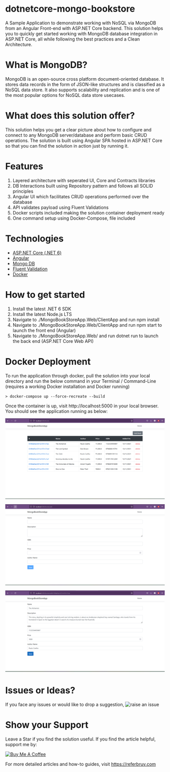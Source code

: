 # dotnetcore-mongo-bookstore

A Sample Application to demonstrate working with NoSQL via MongoDB from an Angular Front-end with ASP.NET Core backend. This solution helps you to quickly get started working with MongoDB database integration in ASP.NET Core, all while following the best practices and a Clean Architecture.

# What is MongoDB?

MongoDB is an open-source cross platform document-oriented database. It stores data records in the form of JSON-like structures and is classified as a NoSQL data store. It also supports scalability and replication and is one of the most popular options for NoSQL data store usecases.

# What does this solution offer?

This solution helps you get a clear picture about how to configure and connect to any MongoDB server/database and perform basic CRUD operations. The solution is built using Angular SPA hosted in ASP.NET Core so that you can find the solution in action just by running it.

# Features

1. Layered architecture with seperated UI, Core and Contracts libraries
2. DB Interactions built using Repository pattern and follows all SOLID principles
3. Angular UI which facilitates CRUD operations performed over the database
4. API validates payload using Fluent Validations
5. Docker scripts included making the solution container deployment ready
6. One command setup using Docker-Compose, file included

# Technologies

* [ASP.NET Core (.NET 6)](https://docs.microsoft.com/en-us/aspnet/core/introduction-to-aspnet-core?view=aspnetcore-6.0)
* [Angular](https://angular.io/)
* [Mongo DB](https://www.mongodb.com/)
* [Fluent Validation](https://fluentvalidation.net/)
* [Docker](https://www.docker.com/)


# How to get started

1. Install the latest .NET 6 SDK
2. Install the latest Node.js LTS
3. Navigate to ./MongoBookStoreApp.Web/ClientApp and run npm install
4. Navigate to ./MongoBookStoreApp.Web/ClientApp and run npm start to launch the front end (Angular)
5. Navigate to ./MongoBookStoreApp.Web/ and run dotnet run to launch the back end (ASP.NET Core Web API)

# Docker Deployment

To run the application through docker, pull the solution into your local directory and run the below command in your Terminal / Command-Line (requires a working Docker installation and Docker running)

```
> docker-compose up --force-recreate --build
```

Once the container is up, visit http://localhost:5000 in your local browser. You should see the application running as below:

![MongoBookStore in Action](assets/bookstore.png?raw=true "MongoBookStore solution")

![MongoBookStore in Action](assets/add.png?raw=true "Add new Book")

![MongoBookStore in Action](assets/update.png?raw=true "Update Book")

# Issues or Ideas?

If you face any issues or would like to drop a suggestion, ![raise an issue](https://github.com/referbruv/dotnetcore-mongo-bookstore/issues/new/choose)

# Show your Support 

Leave a Star if you find the solution useful. If you find the article helpful, support me by:

<a href="https://www.buymeacoffee.com/referbruv" target="_blank"><img src="https://cdn.buymeacoffee.com/buttons/default-orange.png" alt="Buy Me A Coffee" height="41" width="174"></a>

For more detailed articles and how-to guides, visit https://referbruv.com